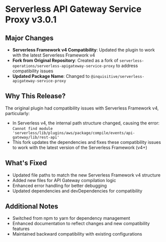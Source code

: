# Serverless API Gateway Service Proxy v3.0.1

## Major Changes

- **Serverless Framework v4 Compatibility**: Updated the plugin to work with the latest Serverless Framework v4
- **Fork from Original Repository**: Created as a fork of `serverless-operations/serverless-apigateway-service-proxy` to address compatibility issues
- **Updated Package Name**: Changed to `@inquisitive/serverless-apigateway-service-proxy`

## Why This Release?

The original plugin had compatibility issues with Serverless Framework v4, particularly:

- In Serverless v4, the internal path structure changed, causing the error: `Cannot find module 'serverless/lib/plugins/aws/package/compile/events/api-gateway/lib/rest-api'`
- This fork updates the dependencies and fixes these compatibility issues to work with the latest version of the Serverless Framework (v4+)

## What's Fixed

- Updated file paths to match the new Serverless Framework v4 structure
- Added new files for API Gateway compilation logic
- Enhanced error handling for better debugging
- Updated dependencies and devDependencies for compatibility

## Additional Notes

- Switched from npm to yarn for dependency management
- Enhanced documentation to reflect changes and new compatibility features
- Maintained backward compatibility with existing configurations
